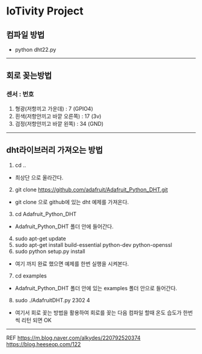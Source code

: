 # IoTivity Project


## 컴파일 방법
- python dht22.py
-------------------------------------
## 회로 꽂는방법
### 센서 : 번호
1. 형광(저항끼고 가운데) : 7 (GPIO4)
2. 흰색(저항안끼고 바깥 오른쪽) : 17 (3v)
3. 검정(저항안끼고 바깥 왼쪽) : 34 (GND)

-------------------------------------
## dht라이브러리 가져오는 방법
1. cd ..
- 최상단 으로 올라간다.
2. git clone https://github.com/adafruit/Adafruit_Python_DHT.git
- git clone 으로 github에 있는 dht 예제를 가져온다.
3. cd Adafruit_Python_DHT
- Adafruit_Python_DHT 폴더 안에 들어간다.
4. sudo apt-get update
5. sudo apt-get install build-essential python-dev python-openssl
6. sudo python setup.py install
- 여기 까지 완료 했으면 예제를 한번 실행을 시켜본다.
7. cd examples 
- Adafruit_Python_DHT 폴더 안에 있는 examples 폴더 안으로 들어간다.
8. sudo ./AdafruitDHT.py 2302 4
- 여기서 회로 꽂는 방법을 활용하여 회로를 꽂는 다음 컴파일 할때 온도 습도가 한번씩 리턴 되면 OK

-------------------------------------
REF
https://m.blog.naver.com/alkydes/220792520374
https://blog.heeseop.com/122